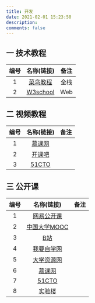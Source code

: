 ```yaml
---
title: 开发
date: 2021-02-01 15:23:50
description: 
comments: false
---
```


## 一 技术教程

| 编号 |                名称(链接)                | 备注 |
| :--: | :--------------------------------------: | :--: |
|  1   |   [菜鸟教程](https://www.runoob.com/)    | 全栈 |
|  2   | [W3school](https://www.w3school.com.cn/) | Web  |

## 二 视频教程

| 编号 |             名称(链接)             | 备注 |
| :--: | :--------------------------------: | :--: |
|  1   |  [慕课网](https://www.imooc.com/)  |      |
|  2   | [开课吧](https://www.kaikeba.com/) |      |
|  3   |  [51CTO](https://edu.51cto.com/)   |      |

## 三 公开课

| 编号 |                          名称(链接)                          | 备注 |
| :--: | :----------------------------------------------------------: | :--: |
|  1   |             [网易公开课](https://open.163.com/)              |      |
|  2   |         [中国大学MOOC](https://www.icourse163.org/)          |      |
|  3   |               [B站](https://www.bilibili.com/)               |      |
|  4   |             [我要自学网](https://www.51zxw.net/)             |      |
|  5   |            [大学资源网](http://www.dxzy163.com/)             |      |
|  6   |               [慕课网](https://www.imooc.com/)               |      |
|  7   |               [51CTO](https://www.51cto.com/)                |      |
|  8   | [实验楼](http://demo.erdangjiade.com/modals/8/856/demo/courses/index.html) |      |

